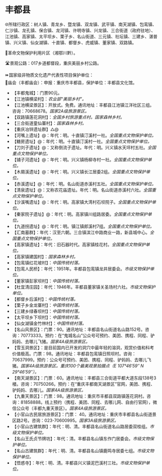 # 丰都县  
🌐所辖行政区：树人镇、青龙乡、暨龙镇、双龙镇、武平镇、南天湖镇、包鸾镇、仁沙镇、龙孔镇、保合镇、龙河镇、许明寺镇、兴龙镇、三合街道（政府驻地）、江池镇、高家镇、太平坝乡、栗子乡、名山街道、三元镇、社坛镇、三建乡、湛普镇、兴义镇、仙女湖镇、十直镇、都督乡、虎威镇、董家镇、双路镇。  
  
🚩革命文物保护利用片区（湘鄂川黔）。  
  
🛣️景观公路：017乡道都督段，重庆美丽乡村公路。  
  
⏩国家级非物质文化遗产代表性项目保护单位：  
🔸庙会（丰都庙会）：申报：重庆市丰都县，保护单位：丰都县文化馆。  
  
* 【丰都鬼城】：门票90元。  
* 【江池镇横梁村】：*农业部“美丽乡村”。*
* 【江池横梁景区】：开放式。免费。通讯地址：丰都县江池镇江洋社区三组。咨询：70668678。*国家2A级旅游景区。*  
* 【双路镇莲花洞村】：*全国乡村旅游重点村。国家森林乡村。*
* 【三合街道童仙寨村】：*国家森林乡村。*
* 【重庆冶锌遗址群】△@
* 【河嘴上遗址】@：年代：明。十直镇汀溪村一社。*全国重点文物保护单位。*
* 【糖房遗址】@：年代：明。十直镇汀溪村一社。*全国重点文物保护单位。*
* 【刀刘子遗址】@：又称倒流子遗址。年代：明。兴义镇水天坪村五社。*全国重点文物保护单位。*
* 【铺子河遗址】@：年代：明。兴义镇杨柳寺村一社。*全国重点文物保护单位。*
* 【木屑溪遗址】@：年代：明。兴义镇长江居委2组。*全国重点文物保护单位。*
* 【赤溪遗址】@：年代：明。名山街道赤溪村五社。*全国重点文物保护单位。*
* 【清泉遗址】@：又称农花庙遗址。年代：明。名山街道赤溪村六社。*全国重点文物保护单位。*
* 【沙溪嘴遗址】@：年代：明。高家镇大湾村石坝院子。*全国重点文物保护单位。*
* 【秦家院子遗址】@：年代：明。高家镇川组路居委。*全国重点文物保护单位。*
* 【九道拐遗址】@：年代：明。镇江镇郎溪村7组。*全国重点文物保护单位。*
* 【汇南墓群】：年代：汉至六朝。三合镇滨江中路商业一路，新县城中心。*全国重点文物保护单位。*
* 【高家镇遗址】：年代：旧石器时代。高家镇桂花村。*全国重点文物保护单位。*
* 【高家镇建国村】：*国家森林乡村。*  
* 【包鸾镇红花坡村】：*中国传统村落。*
* 【包鸾人民桥】：年代：1951年。丰都县包鸾镇龙井居委会。*市级文物保护单位。*  
* 【董家镇彭家坝村】：*中国传统村落。*
* 【杜宜清庄园】：年代：1946年。丰都县董家镇关圣场村六社。*市级文物保护单位。*  
* 【都督乡后溪村】：*中国传统村落。*
* 【栗子乡金龙寨村】：*中国传统村落。*
* 【三建乡绿春坝村】：*中国传统村落。*
* 【太平坝乡下坝村】：*中国传统村落。*
* 【仙女湖镇金竹林村】：*中国传统村落。*  
* 【名山风景区】：门票：90。通讯地址：丰都县名山街道名山路152号。咨询：70773333。预约：在“鬼城名山”公众号可预约、美团、携程、同程、驴妈妈、去哪儿飞猪。*国家4A级旅游景区。*  
* 【雪玉洞景区】：是目前国内已开发的洞穴中最年轻的溶洞，观赏价值和科考价值极高。门票：98。通讯地址：丰都县包鸾镇日照坝村。咨询：70637999。预约：公众号可预约、美团、携程、同程、驴妈妈、去哪儿飞猪。*国家4A级旅游景区。重庆100个最美观景拍摄点（E 107°46′59″ N 29°46′59″）。*  
* 【南天湖景区】：门票：60。通讯地址：丰都县三合街道平都大道东段138号3楼。咨询：70750266。预约：在“重庆丰都南天湖景区”官网，美团、携程、驴妈妈、去哪儿。*国家4A级旅游景区。*  
* 【九重天景区】：门票：98。通讯地址：重庆市丰都县双路镇莲花洞村。咨询：81858888。线上预约（携程、美团、同程、去哪儿网、自由行官网），微信公众号（丰都九重天景区）。*国家4A级旅游景区。*  
* 【小官山古民居旅游景区】：门票： 40。通讯地址：重庆市丰都县名山街道景区路2号。咨询：023-70600995。*国家3A级旅游景区。*  
* 【小官山古建筑群】：年代：明、清。丰都县名山街道名山路居委双桂组。*市级文物保护单位。*  
* 【名山王氏贞节牌坊】：年代：清。丰都县名山镇东作门居委会。*市级文物保护单位。*  
* 【名山古建筑群】：年代：明、清。丰都县名山镇鹿鸣寺居委七组。*市级文物保护单位。*  
* 【悟惑寺】：年代：明、清。丰都县兴义镇泥巴溪村三社。*市级文物保护单位。*  
